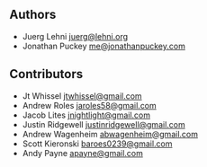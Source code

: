 ## Authors

- Juerg Lehni <juerg@lehni.org>
- Jonathan Puckey <me@jonathanpuckey.com>

## Contributors

- Jt Whissel <jtwhissel@gmail.com>
- Andrew Roles <jaroles58@gmail.com>
- Jacob Lites <jnightlight@gmail.com>
- Justin Ridgewell <justinridgewell@gmail.com>
- Andrew Wagenheim <abwagenheim@gmail.com>
- Scott Kieronski <baroes0239@gmail.com>
- Andy Payne <apayne@gmail.com>

